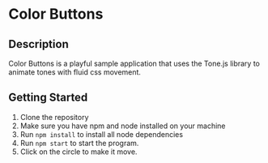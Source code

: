 # Color Buttons

## Description

Color Buttons is a playful sample application that uses the Tone.js library to animate tones with fluid css movement.


## Getting Started

1. Clone the repository
2. Make sure you have npm and node installed on your machine
3. Run `npm install` to install all node dependencies
4. Run `npm start` to start the program.
5. Click on the circle to make it move.